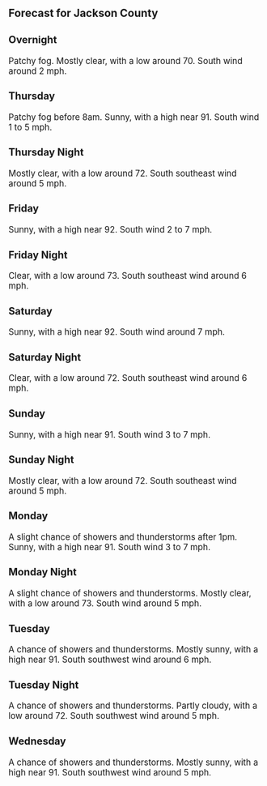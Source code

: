 <div>
   <h2>Forecast for Jackson County</h2>
   <p>
      <div style="font-size:120%">
         <h3>Overnight</h3>Patchy fog. Mostly clear, with a low around 70. South wind around 2 mph.<br></div>
   </p>
   <p>
      <div style="font-size:120%">
         <h3>Thursday</h3>Patchy fog before 8am. Sunny, with a high near 91. South wind 1 to 5 mph.<br></div>
   </p>
   <p>
      <div style="font-size:120%">
         <h3>Thursday Night</h3>Mostly clear, with a low around 72. South southeast wind around 5 mph.<br></div>
   </p>
   <p>
      <div style="font-size:120%">
         <h3>Friday</h3>Sunny, with a high near 92. South wind 2 to 7 mph.<br></div>
   </p>
   <p>
      <div style="font-size:120%">
         <h3>Friday Night</h3>Clear, with a low around 73. South southeast wind around 6 mph.<br></div>
   </p>
   <p>
      <div style="font-size:120%">
         <h3>Saturday</h3>Sunny, with a high near 92. South wind around 7 mph.<br></div>
   </p>
   <p>
      <div style="font-size:120%">
         <h3>Saturday Night</h3>Clear, with a low around 72. South southeast wind around 6 mph.<br></div>
   </p>
   <p>
      <div style="font-size:120%">
         <h3>Sunday</h3>Sunny, with a high near 91. South wind 3 to 7 mph.<br></div>
   </p>
   <p>
      <div style="font-size:120%">
         <h3>Sunday Night</h3>Mostly clear, with a low around 72. South southeast wind around 5 mph.<br></div>
   </p>
   <p>
      <div style="font-size:120%">
         <h3>Monday</h3>A slight chance of showers and thunderstorms after 1pm. Sunny, with a high near 91. South wind 3 to 7 mph.<br></div>
   </p>
   <p>
      <div style="font-size:120%">
         <h3>Monday Night</h3>A slight chance of showers and thunderstorms. Mostly clear, with a low around 73. South wind around 5 mph.<br></div>
   </p>
   <p>
      <div style="font-size:120%">
         <h3>Tuesday</h3>A chance of showers and thunderstorms. Mostly sunny, with a high near 91. South southwest wind around 6 mph.<br></div>
   </p>
   <p>
      <div style="font-size:120%">
         <h3>Tuesday Night</h3>A chance of showers and thunderstorms. Partly cloudy, with a low around 72. South southwest wind around 5 mph.<br></div>
   </p>
   <p>
      <div style="font-size:120%">
         <h3>Wednesday</h3>A chance of showers and thunderstorms. Mostly sunny, with a high near 91. South southwest wind around 5 mph.<br></div>
   </p>
</div>